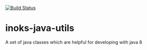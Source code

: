 [![Build Status](https://travis-ci.org/kgrupp/inoks-java-utils.svg?branch=master)](https://travis-ci.org/kgrupp/inoks-java-utils)

# inoks-java-utils
A set of java classes which are helpful for developing with java 8
